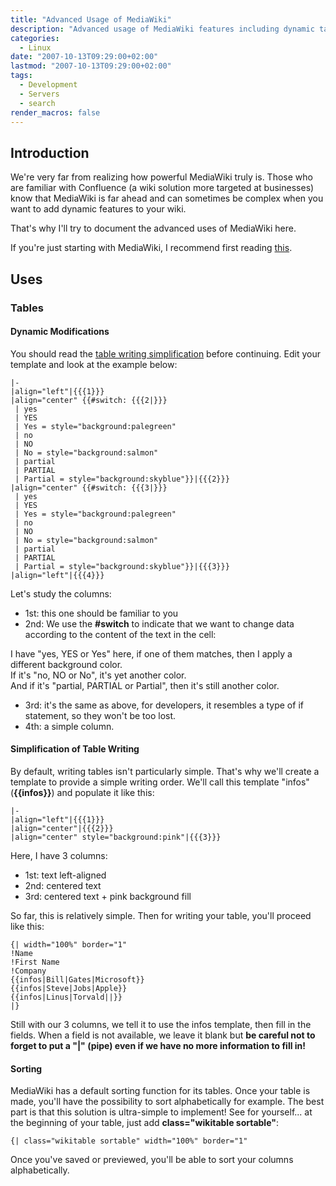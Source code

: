 ```yaml
---
title: "Advanced Usage of MediaWiki"
description: "Advanced usage of MediaWiki features including dynamic tables, table simplification, and sorting capabilities."
categories:
  - Linux
date: "2007-10-13T09:29:00+02:00"
lastmod: "2007-10-13T09:29:00+02:00"
tags:
  - Development
  - Servers
  - search
render_macros: false
---
```


## Introduction

We're very far from realizing how powerful MediaWiki truly is. Those who are familiar with Confluence (a wiki solution more targeted at businesses) know that MediaWiki is far ahead and can sometimes be complex when you want to add dynamic features to your wiki.

That's why I'll try to document the advanced uses of MediaWiki here.

If you're just starting with MediaWiki, I recommend first reading [this](../../Servers/Webapps/Mediawiki/mediawiki_installation_and_configuration.md).

## Uses

### Tables

#### Dynamic Modifications

You should read the [table writing simplification](#simplification-of-table-writing) before continuing. Edit your template and look at the example below:

```
|-
|align="left"|{{{1}}}
|align="center" {{#switch: {{{2|}}}
 | yes
 | YES
 | Yes = style="background:palegreen"
 | no
 | NO
 | No = style="background:salmon"
 | partial
 | PARTIAL
 | Partial = style="background:skyblue"}}|{{{2}}}
|align="center" {{#switch: {{{3|}}}
 | yes
 | YES
 | Yes = style="background:palegreen"
 | no
 | NO
 | No = style="background:salmon"
 | partial
 | PARTIAL
 | Partial = style="background:skyblue"}}|{{{3}}}
|align="left"|{{{4}}}
```

Let's study the columns:

- 1st: this one should be familiar to you
- 2nd: We use the **#switch** to indicate that we want to change data according to the content of the text in the cell:

I have "yes, YES or Yes" here, if one of them matches, then I apply a different background color.  
If it's "no, NO or No", it's yet another color.  
And if it's "partial, PARTIAL or Partial", then it's still another color.

- 3rd: it's the same as above, for developers, it resembles a type of if statement, so they won't be too lost.
- 4th: a simple column.

#### Simplification of Table Writing

By default, writing tables isn't particularly simple. That's why we'll create a template to provide a simple writing order. We'll call this template "infos" (**{{infos}}**) and populate it like this:

```
|-
|align="left"|{{{1}}}
|align="center"|{{{2}}}
|align="center" style="background:pink"|{{{3}}}
```

Here, I have 3 columns:

- 1st: text left-aligned
- 2nd: centered text
- 3rd: centered text + pink background fill

So far, this is relatively simple. Then for writing your table, you'll proceed like this:

```
{| width="100%" border="1"
!Name
!First Name
!Company
{{infos|Bill|Gates|Microsoft}}
{{infos|Steve|Jobs|Apple}}
{{infos|Linus|Torvald||}}
|}
```

Still with our 3 columns, we tell it to use the infos template, then fill in the fields. When a field is not available, we leave it blank but **be careful not to forget to put a "|" (pipe) even if we have no more information to fill in!**

#### Sorting

MediaWiki has a default sorting function for its tables. Once your table is made, you'll have the possibility to sort alphabetically for example. The best part is that this solution is ultra-simple to implement! See for yourself... at the beginning of your table, just add **class="wikitable sortable"**:

```
{| class="wikitable sortable" width="100%" border="1"
```

Once you've saved or previewed, you'll be able to sort your columns alphabetically.
